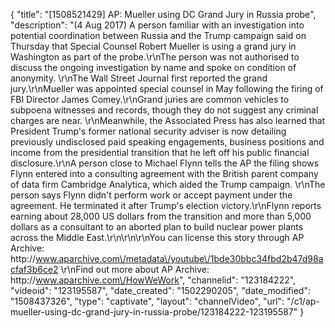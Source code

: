 {
    "title": "[1508521429] AP: Mueller using DC Grand Jury in Russia probe",
    "description": "(4 Aug 2017) A person familiar with an investigation into potential coordination between Russia and the Trump campaign said on Thursday that Special Counsel Robert Mueller is using a grand jury in Washington as part of the probe.\r\nThe person was not authorised to discuss the ongoing investigation by name and spoke on condition of anonymity. \r\nThe Wall Street Journal first reported the grand jury.\r\nMueller was appointed special counsel in May following the firing of FBI Director James Comey.\r\nGrand juries are common vehicles to subpoena witnesses and records, though they do not suggest any criminal charges are near. \r\nMeanwhile, the Associated Press has also learned that President Trump's former national security adviser is now detailing previously undisclosed paid speaking engagements, business positions and income from the presidential transition that he left off his public financial disclosure.\r\nA person close to Michael Flynn tells the AP the filing shows Flynn entered into a consulting agreement with the British parent company of data firm Cambridge Analytica, which aided the Trump campaign. \r\nThe person says Flynn didn't perform work or accept payment under the agreement. He terminated it after Trump's election victory.\r\nFlynn reports earning about 28,000 US dollars from the transition and more than 5,000 dollars as a consultant to an aborted plan to build nuclear power plants across the Middle East.\r\n\r\n\r\nYou can license this story through AP Archive: http:\/\/www.aparchive.com\/metadata\/youtube\/1bde30bbc34fbd2b47d98acfaf3b6ce2 \r\nFind out more about AP Archive: http:\/\/www.aparchive.com\/HowWeWork",
    "channelid": "123184222",
    "videoid": "123195587",
    "date_created": "1502290205",
    "date_modified": "1508437326",
    "type": "captivate",
    "layout": "channelVideo",
    "url": "\/c1\/ap-mueller-using-dc-grand-jury-in-russia-probe\/123184222-123195587"
}